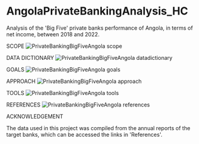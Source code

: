 # AngolaPrivateBankingAnalysis_HC
Analysis of the 'Big Five' private banks performance of Angola, in terms of net income, between 2018 and 2022.

SCOPE
![PrivateBankingBigFiveAngola scope](https://github.com/domingosdeeulariadumba/AngolaPrivateBankingAnalysis_HC/assets/110714056/d6796a50-cbb5-4d35-8e3c-28d5f9f36e43)

DATA DICTIONARY
![PrivateBankingBigFiveAngola datadictionary](https://github.com/domingosdeeulariadumba/AngolaPrivateBankingAnalysis_HC/assets/110714056/295a0446-2314-4e06-abe2-8cbbfe4ac1f7)

GOALS
![PrivateBankingBigFiveAngola goals](https://github.com/domingosdeeulariadumba/AngolaPrivateBankingAnalysis_HC/assets/110714056/6e20ba0c-9d47-487f-bc19-292761f8fb52)

APPROACH
![PrivateBankingBigFiveAngola approach](https://github.com/domingosdeeulariadumba/AngolaPrivateBankingAnalysis_HC/assets/110714056/120a6359-0bf3-44a6-942e-b48564f126e2)

TOOLS
![PrivateBankingBigFiveAngola tools](https://github.com/domingosdeeulariadumba/AngolaPrivateBankingAnalysis_HC/assets/110714056/97d52b4d-7bad-4bf0-818a-5462db498cda)

REFERENCES
![PrivateBankingBigFiveAngola references](https://github.com/domingosdeeulariadumba/AngolaPrivateBankingAnalysis_HC/assets/110714056/dda69d81-24d0-4d99-b17d-ac76be49141b)


ACKNOWLEDGEMENT

The data used in this project was compiled from the annual reports of the target banks, which can be accessed the links in 'References'.
